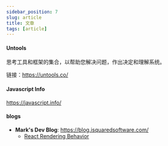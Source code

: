 ```yaml
---
sidebar_position: 7
slug: article
title: 文章
tags: [article]
---
```


####  Untools

思考工具和框架的集合，以帮助您解决问题，作出决定和理解系统。

链接：https://untools.co/

#### Javascript Info

https://javascript.info/


#### blogs

- **Mark's Dev Blog**: https://blog.isquaredsoftware.com/
  - [React Rendering Behavior](https://blog.isquaredsoftware.com/2020/05/blogged-answers-a-mostly-complete-guide-to-react-rendering-behavior/)
